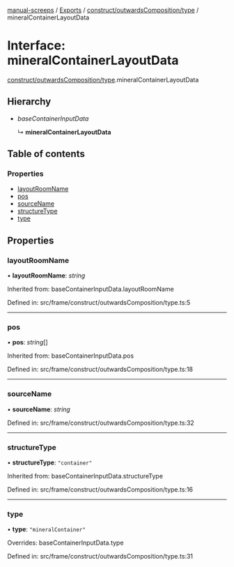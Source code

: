 [manual-screeps](../README.md) / [Exports](../modules.md) / [construct/outwardsComposition/type](../modules/construct_outwardscomposition_type.md) / mineralContainerLayoutData

# Interface: mineralContainerLayoutData

[construct/outwardsComposition/type](../modules/construct_outwardscomposition_type.md).mineralContainerLayoutData

## Hierarchy

- *baseContainerInputData*

  ↳ **mineralContainerLayoutData**

## Table of contents

### Properties

- [layoutRoomName](construct_outwardscomposition_type.mineralcontainerlayoutdata.md#layoutroomname)
- [pos](construct_outwardscomposition_type.mineralcontainerlayoutdata.md#pos)
- [sourceName](construct_outwardscomposition_type.mineralcontainerlayoutdata.md#sourcename)
- [structureType](construct_outwardscomposition_type.mineralcontainerlayoutdata.md#structuretype)
- [type](construct_outwardscomposition_type.mineralcontainerlayoutdata.md#type)

## Properties

### layoutRoomName

• **layoutRoomName**: *string*

Inherited from: baseContainerInputData.layoutRoomName

Defined in: src/frame/construct/outwardsComposition/type.ts:5

___

### pos

• **pos**: *string*[]

Inherited from: baseContainerInputData.pos

Defined in: src/frame/construct/outwardsComposition/type.ts:18

___

### sourceName

• **sourceName**: *string*

Defined in: src/frame/construct/outwardsComposition/type.ts:32

___

### structureType

• **structureType**: ``"container"``

Inherited from: baseContainerInputData.structureType

Defined in: src/frame/construct/outwardsComposition/type.ts:16

___

### type

• **type**: ``"mineralContainer"``

Overrides: baseContainerInputData.type

Defined in: src/frame/construct/outwardsComposition/type.ts:31
